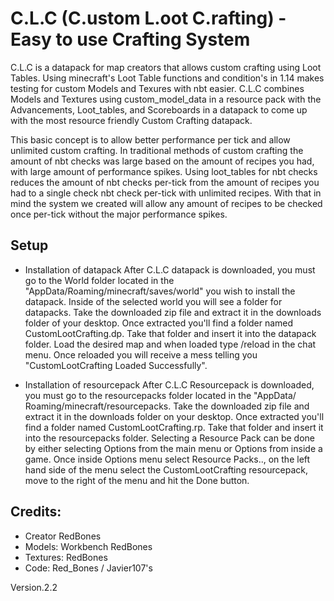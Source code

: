 
# C.L.C (C.ustom L.oot C.rafting) - Easy to use Crafting System
C.L.C is a datapack for map creators that allows custom crafting using Loot Tables. Using minecraft's Loot Table functions and condition's in 1.14 makes testing for custom Models and Texures with nbt easier. C.L.C combines Models and Textures using custom_model_data in a resource pack with the Advancements, Loot_tables, and Scoreboards in a datapack to come up with the most resource friendly Custom Crafting datapack.

This basic concept is to allow better performance per tick and allow unlimited custom crafting. In traditional methods of custom crafting the amount of nbt checks was large based on the amount of recipes you had, with large amount of performance spikes. Using loot_tables for nbt checks reduces the amount of nbt checks per-tick from the amount of recipes you had to a single check nbt check per-tick with unlimited recipes. With that in mind the system we created will allow any amount of recipes to be checked once per-tick without the major performance spikes.   


## Setup
-   Installation of datapack
After C.L.C datapack is downloaded, you must go to the World folder located in the "AppData/Roaming/minecraft/saves/world" you wish to install the datapack. Inside of the selected world you will see a folder for datapacks. Take the downloaded zip file and extract it in the downloads folder of your desktop. Once extracted you'll find a folder named CustomLootCrafting.dp. Take that folder and insert it into the datapack folder. Load the desired map and when loaded type /reload in the chat menu. Once reloaded you will receive a mess telling you "CustomLootCrafting Loaded Successfully". 

-  Installation of resourcepack
After C.L.C Resourcepack is downloaded, you must go to the resourcepacks folder located in the "AppData/ Roaming/minecraft/resourcepacks. Take the downloaded zip file and extract it in the downloads folder on your desktop. Once extracted you'll find a folder named CustomLootCrafting.rp. Take that folder and insert it into the resourcepacks folder. Selecting a Resource Pack can be done by either selecting Options from the main menu or Options from inside a game. Once inside Options menu select Resource Packs.., on the left hand side of the menu select the CustomLootCrafting resourcepack, move to the right of the menu and hit the Done button.







##  Credits:
- Creator RedBones
- Models: Workbench RedBones  
- Textures: RedBones
- Code: Red_Bones / Javier107's

Version.2.2